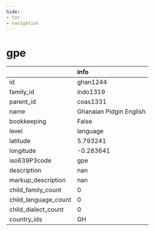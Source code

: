 ```yaml
---
hide:
- toc
- navigation
---
```

# gpe
|                      | info                    |
|:---------------------|:------------------------|
| id                   | ghan1244                |
| family_id            | indo1319                |
| parent_id            | coas1331                |
| name                 | Ghanaian Pidgin English |
| bookkeeping          | False                   |
| level                | language                |
| latitude             | 5.793241                |
| longitude            | -0.283641               |
| iso639P3code         | gpe                     |
| description          | nan                     |
| markup_description   | nan                     |
| child_family_count   | 0                       |
| child_language_count | 0                       |
| child_dialect_count  | 0                       |
| country_ids          | GH                      |